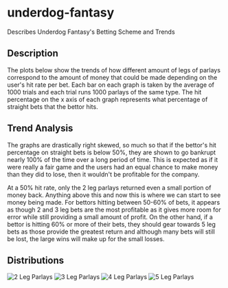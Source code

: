 # underdog-fantasy
Describes Underdog Fantasy's Betting Scheme and Trends

## Description
The plots below show the trends of how different amount of legs of parlays correspond to the amount of money that could be made depending on the user's hit rate per bet. Each bar on each graph is taken by the average of 1000 trials and each trial runs 1000 parlays of the same type. The hit percentage on the x axis of each graph represents what percentage of straight bets that the bettor hits.

## Trend Analysis
The graphs are drastically right skewed, so much so that if the bettor's hit percentage on straight bets is below 50%, they are shown to go bankrupt nearly 100% of the time over a long period of time. This is expected as if it were really a fair game and the users had an equal chance to make money than they did to lose, then it wouldn't be profitable for the company.

At a 50% hit rate, only the 2 leg parlays returned even a small portion of money back. Anything above this and now this is where we can start to see money being made. For bettors hitting between 50-60% of bets, it appears as though 2 and 3 leg bets are the most profitable as it gives more room for error while still providing a small amount of profit. On the other hand, if a bettor is hitting 60% or more of their bets, they should gear towards 5 leg bets as those provide the greatest return and although many bets will still be lost, the large wins will make up for the small losses.

## Distributions
![2 Leg Parlays](https://github.com/nickmcfaddin/underdog-fantasy/assets/163078067/daa6bcd3-d586-410d-9b46-219dcd9b6671)
![3 Leg Parlays](https://github.com/nickmcfaddin/underdog-fantasy/assets/163078067/29d3a269-2ea1-45d1-b289-ca9e6dfbfe99)
![4 Leg Parlays](https://github.com/nickmcfaddin/underdog-fantasy/assets/163078067/38142132-45c2-4bd3-909e-b820e40856b7)
![5 Leg Parlays](https://github.com/nickmcfaddin/underdog-fantasy/assets/163078067/0b1e99bd-c8d3-45e0-8e46-4f27fd7599bd)

